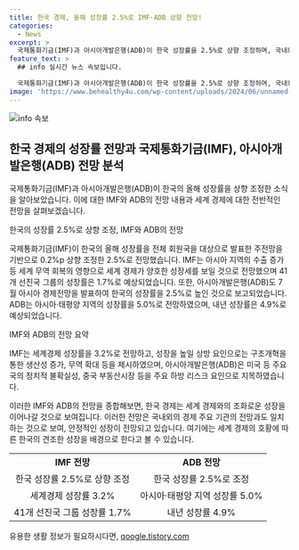 ```yaml
---
title: 한국 경제, 올해 성장률 2.5%로 IMF·ADB 상향 전망!
categories:
  - News
excerpt: >
  국제통화기금(IMF)과 아시아개발은행(ADB)이 한국 성장률을 2.5%로 상향 조정하며, 국내외 주요 기관의 전망과 일치함. IMF는 아시아 지역의 수출 증가로 세계 경제가 양호한 성장세를 보일 것으로 예상하며, ADB는 아시아·태평양 지역이 내수와 수출 호조로 올해 5.0% 성장할 것으로 전망했다. 이에 따라 한국의 성장률은 반도체 등 수출 증가세에 힘입어 4월 전망 대비 0.3%p 높은 2.5%로 상향 조정되었다.
feature_text: >
  ## info 실시간 뉴스 속보입니다.

  국제통화기금(IMF)과 아시아개발은행(ADB)이 한국 성장률을 2.5%로 상향 조정하며, 국내외 주요 기관의 전망과 일치함. IMF는 아시아 지역의 수출 증가로 세계 경제가 양호한 성장세를 보일 것으로 예상하며, ADB는 아시아·태평양 지역이 내수와 수출 호조로 올해 5.0% 성장할 것으로 전망했다. 이에 따라 한국의 성장률은 반도체 등 수출 증가세에 힘입어 4월 전망 대비 0.3%p 높은 2.5%로 상향 조정되었다.
image: 'https://www.behealthy4u.com/wp-content/uploads/2024/06/unnamed-file.png'
---
```


<p><img src="https://www.behealthy4u.com/wp-content/uploads/2024/06/unnamed-file.png" alt="info 속보" /></p>

<h2 data-ke-size="size26">한국 경제의 성장률 전망과 국제통화기금(IMF), 아시아개발은행(ADB) 전망 분석</h2>

<p>국제통화기금(IMF)과 아시아개발은행(ADB)이 한국의 올해 성장률을 상향 조정한 소식을 알아보았습니다. 이에 대한 IMF와 ADB의 전망 내용과 세계 경제에 대한 전반적인 전망을 살펴보겠습니다.</p>

<p data-ke-size="size16">한국의 성장률 2.5%로 상향 조정, IMF와 ADB의 전망</p>

<p>국제통화기금(IMF)이 한국의 올해 성장률을 전체 회원국을 대상으로 발표한 주전망을 기반으로 0.2%p 상향 조정한 2.5%로 전망했습니다. IMF는 아시아 지역의 수출 증가 등 세계 무역 회복의 영향으로 세계 경제가 양호한 성장세를 보일 것으로 전망했으며 41개 선진국 그룹의 성장률은 1.7%로 예상되었습니다. 또한, 아시아개발은행(ADB)도 7월 아시아 경제전망을 발표하여 한국의 성장률을 2.5%로 높인 것으로 보고되었습니다. ADB는 아시아·태평양 지역의 성장률을 5.0%로 전망하였으며, 내년 성장률은 4.9%로 예상되었습니다.</p>

<p data-ke-size="size16">IMF와 ADB의 전망 요약</p>

<p>IMF는 세계경제 성장률을 3.2%로 전망하고, 성장을 높일 상방 요인으로는 구조개혁을 통한 생산성 증가, 무역 확대 등을 제시하였으며, 아시아개발은행(ADB)은 미국 등 주요국의 정치적 불확실성, 중국 부동산시장 등을 주요 하방 리스크 요인으로 지목하였습니다.</p>

<p>이러한 IMF와 ADB의 전망을 종합해보면, 한국 경제는 세계 경제와의 조화로운 성장을 이어나갈 것으로 보여집니다. 이러한 전망은 국내외의 경제 주요 기관의 전망과도 일치하는 것으로 보여, 안정적인 성장이 전망되고 있습니다. 여기에는 세계 경제의 호황에 따른 한국의 견조한 성장을 배경으로 한다고 볼 수 있습니다.</p>

<table>
  <tr>
    <td style="text-align: center; height: 17px;"><b>IMF 전망</b></td>
    <td style="text-align: center; height: 17px;"><b>ADB 전망</b></td>
  </tr>
  <tr>
    <td style="text-align: center; height: 17px;">한국 성장률 2.5%로 상향 조정</td>
    <td style="text-align: center; height: 17px;">한국 성장률 2.5%로 조정</td>
  </tr>
  <tr>
    <td style="text-align: center; height: 17px;">세계경제 성장률 3.2%</td>
    <td style="text-align: center; height: 17px;">아시아·태평양 지역 성장률 5.0%</td>
  </tr>
  <tr>
    <td style="text-align: center; height: 17px;">41개 선진국 그룹 성장률 1.7%</td>
    <td style="text-align: center; height: 17px;">내년 성장률 4.9%</td>
  </tr>
</table>
유용한 생활 정보가 필요하시다면, <a href="https://qoogle.tistory.com" rel="dofollow">qoogle.tistory.com</a>


